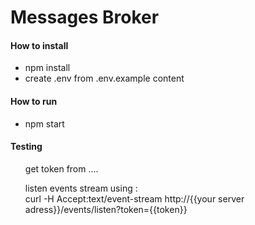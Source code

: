 # Messages Broker 

<h4>How to install</h4>
<ul>
    <li>npm install</li>
    <li>create .env from .env.example content</li>
</ul>

<h4>How to run</h4>
<ul>
    <li>npm start</li>
</ul>

<h4>Testing</h4>
<ul>
get token from ....
</ul>
<ul>
listen events stream using :<br>curl -H Accept:text/event-stream http://{{your server adress}}/events/listen?token={{token}}
</ul>

    
    

